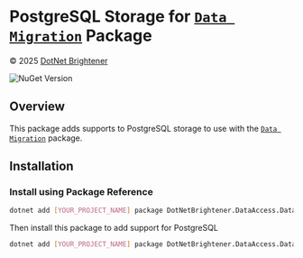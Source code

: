 # PostgreSQL Storage for [`Data Migration`](https://www.nuget.org/packages/DotNetBrightener.DataAccess.DataMigration) Package

&copy; 2025 [DotNet Brightener](mailto:admin@dotnetbrightener.com)

![NuGet Version](https://img.shields.io/nuget/v/DotNetBrightener.DataAccess.DataMigration.PostgreSql)


## Overview

This package adds supports to PostgreSQL storage to use with the [`Data Migration`](https://www.nuget.org/packages/DotNetBrightener.DataAccess.DataMigration) package.

## Installation

### Install using Package Reference
   
```bash
dotnet add [YOUR_PROJECT_NAME] package DotNetBrightener.DataAccess.DataMigration
```

Then install this package to add support for PostgreSQL

```bash
dotnet add [YOUR_PROJECT_NAME] package DotNetBrightener.DataAccess.DataMigration.PostgreSql
```